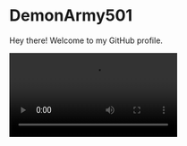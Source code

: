 # DemonArmy501

Hey there! Welcome to my GitHub profile.

![Demo](https://raw.githubusercontent.com/DemonArmy501/DemonArmy501/main/asuu.mp4)
